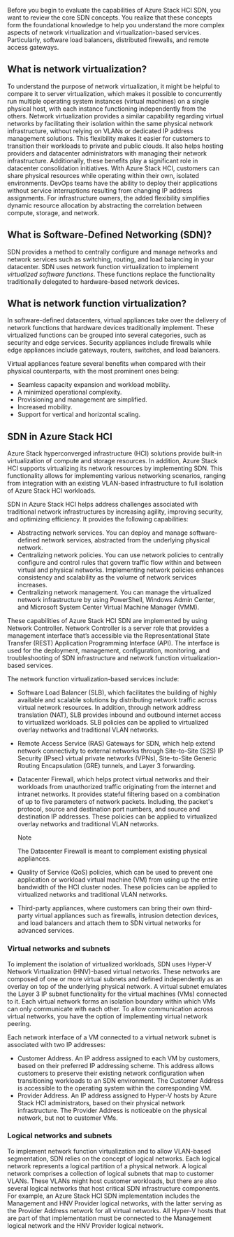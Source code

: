 Before you begin to evaluate the capabilities of Azure Stack HCI SDN, you want to review the core SDN concepts. You realize that these concepts form the foundational knowledge to help you understand the more complex aspects of network virtualization and virtualization-based services. Particularly, software load balancers, distributed firewalls, and remote access gateways.

## What is network virtualization?

To understand the purpose of network virtualization, it might be helpful to compare it to server virtualization, which makes it possible to concurrently run multiple operating system instances (virtual machines) on a single physical host, with each instance functioning independently from the others. Network virtualization provides a similar capability regarding virtual networks by facilitating their isolation within the same physical network infrastructure, without relying on VLANs or dedicated IP address management solutions. This flexibility makes it easier for customers to transition their workloads to private and public clouds. It also helps hosting providers and datacenter administrators with managing their network infrastructure.
Additionally, these benefits play a significant role in datacenter consolidation initiatives. With Azure Stack HCI, customers can share physical resources while operating within their own, isolated environments. DevOps teams have the ability to deploy their applications without service interruptions resulting from changing IP address assignments. For infrastructure owners, the added flexibility simplifies dynamic resource allocation by abstracting the correlation between compute, storage, and network.

## What is Software-Defined Networking (SDN)?

SDN provides a method to centrally configure and manage networks and network services such as switching, routing, and load balancing in your datacenter. SDN uses network function virtualization to implement *virtualized software functions*. These functions replace the functionality traditionally delegated to hardware-based network devices.

## What is network function virtualization?

In software-defined datacenters, virtual appliances take over the delivery of network functions that hardware devices traditionally implement. These virtualized functions can be grouped into several categories, such as security and edge services. Security appliances include firewalls while edge appliances include gateways, routers, switches, and load balancers.

Virtual appliances feature several benefits when compared with their physical counterparts, with the most prominent ones being:

- Seamless capacity expansion and workload mobility.
- A minimized operational complexity.
- Provisioning and management are simplified.
- Increased mobility.
- Support for vertical and horizontal scaling.

## SDN in Azure Stack HCI

Azure Stack hyperconverged infrastructure (HCI) solutions provide built-in virtualization of compute and storage resources. In addition, Azure Stack HCI supports virtualizing its network resources by implementing SDN. This functionality allows for implementing various networking scenarios, ranging from integration with an existing VLAN-based infrastructure to full isolation of Azure Stack HCI workloads.

SDN in Azure Stack HCI helps address challenges associated with traditional network infrastructures by increasing agility, improving security, and optimizing efficiency. It provides the following capabilities:

- Abstracting network services. You can deploy and manage software-defined network services, abstracted from the underlying physical network.
- Centralizing network policies. You can use network policies to centrally configure and control rules that govern traffic flow within and between virtual and physical networks. Implementing network policies enhances consistency and scalability as the volume of network services increases.
- Centralizing network management. You can manage the virtualized network infrastructure by using PowerShell, Windows Admin Center, and Microsoft System Center Virtual Machine Manager (VMM).

These capabilities of Azure Stack HCI SDN are implemented by using Network Controller. Network Controller is a server role that provides a management interface that’s accessible via the Representational State Transfer (REST) Application Programming Interface (API). The interface is used for the deployment, management, configuration, monitoring, and troubleshooting of SDN infrastructure and network function virtualization-based services.

The network function virtualization-based services include:

- Software Load Balancer (SLB), which facilitates the building of highly available and scalable solutions by distributing network traffic across virtual network resources. In addition, through network address translation (NAT), SLB provides inbound and outbound internet access to virtualized workloads. SLB policies can be applied to virtualized overlay networks and traditional VLAN networks.
- Remote Access Service (RAS) Gateways for SDN, which help extend network connectivity to external networks through Site-to-Site (S2S) IP Security (IPsec) virtual private networks (VPNs), Site-to-Site Generic Routing Encapsulation (GRE) tunnels, and Layer 3 forwarding.
- Datacenter Firewall, which helps protect virtual networks and their workloads from unauthorized traffic originating from the internet and intranet networks. It provides stateful filtering based on a combination of up to five parameters of network packets. Including, the packet's protocol, source and destination port numbers, and source and destination IP addresses. These policies can be applied to virtualized overlay networks and traditional VLAN networks.

    > [!NOTE]
    > The Datacenter Firewall is meant to complement existing physical appliances.

- Quality of Service (QoS) policies, which can be used to prevent one application or workload virtual machine (VM) from using up the entire bandwidth of the HCI cluster nodes. These policies can be applied to virtualized networks and traditional VLAN networks.
- Third-party appliances, where customers can bring their own third-party virtual appliances such as firewalls, intrusion detection devices, and load balancers and attach them to SDN virtual networks for advanced services.

### Virtual networks and subnets

To implement the isolation of virtualized workloads, SDN uses Hyper-V Network Virtualization (HNV)-based virtual networks. These networks are composed of one or more virtual subnets and defined independently as an overlay on top of the underlying physical network. A virtual subnet emulates the Layer 3 IP subnet functionality for the virtual machines (VMs) connected to it. Each virtual network forms an isolation boundary within which VMs can only communicate with each other. To allow communication across virtual networks, you have the option of implementing virtual network peering.

Each network interface of a VM connected to a virtual network subnet is associated with two IP addresses:

- Customer Address. An IP address assigned to each VM by customers, based on their preferred IP addressing scheme. This address allows customers to preserve their existing network configuration when transitioning workloads to an SDN environment. The Customer Address is accessible to the operating system within the corresponding VM.
- Provider Address. An IP address assigned to Hyper-V hosts by Azure Stack HCI administrators, based on their physical network infrastructure. The Provider Address is noticeable on the physical network, but not to customer VMs.

### Logical networks and subnets

To implement network function virtualization and to allow VLAN-based segmentation, SDN relies on the concept of logical networks. Each logical network represents a logical partition of a physical network. A logical network comprises a collection of logical subnets that map to customer VLANs. These VLANs might host customer workloads, but there are also several logical networks that host critical SDN infrastructure components. For example, an Azure Stack HCI SDN implementation includes the Management and HNV Provider logical networks, with the latter serving as the Provider Address network for all virtual networks. All Hyper-V hosts that are part of that implementation must be connected to the Management logical network and the HNV Provider logical network.
